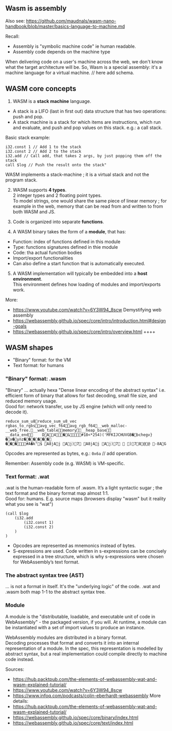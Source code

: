 ## Wasm is assembly

Also see: https://github.com/maudnals/wasm-nano-handbook/blob/master/basics-language-to-machine.md

Recall:
* Assembly is "symbolic machine code" ie human readable. 
* Assembly code depends on the machine type 

When delivering code on a user's machine across the web, we don't know what the target architecture will be. So, Wasm is a special assembly: it's a machine language for a virtual machine.
// here add schema. 



## WASM core concepts

1) WASM is a **stack machine** language.  
* A stack is a LIFO (last in first out) data structure that has two operations: push and pop.
* A stack machine is a stack for which items are instructions, which run and evaluate, and push and pop values on this stack. e.g.: a call stack.  

Basic stack example:
```wasm
i32.const 1 // Add 1 to the stack
i32.const 2 // Add 2 to the stack
i32.add // Call add, that takes 2 args, by just popping them off the stack
call $log // Push the result onto the stack"
``` 

WASM implements a stack-machine ; it is a virtual stack and not the program stack.

2) WASM supports **4 types**.   
2 integer types and 2 floating point types.  
To model strings, one would share the same piece of linear memory ; for example in the web, memory that can be read from and written to from both WASM and JS.  

3) Code is organized into separate **functions**.    

4) A WASM binary takes the form of a **module**, that has: 
* Function: index of functions defined in this module  
* Type: functions signatures defined in thie module  
* Code: tha actual function bodies
* Import/export functionalities 
* Can also define a start function that is automatically executed. 

5) A WASM implementation will typically be embedded into a **host environment**.   
This environment defines how loading of modules and import/exports work. 

More:  
* https://www.youtube.com/watch?v=6Y3W94_8scw Demystifying web assembly
* https://webassembly.github.io/spec/core/intro/introduction.html#design-goals 
* https://webassembly.github.io/spec/core/intro/overview.html ++++  

## WASM shapes    

* "Binary" format: for the VM 
* Text format: for humans 

### "Binary" format: .wasm  
"Binary" ... actually hexa
"Dense linear encoding of the abstract syntax" i.e. efficient form of binary that allows for fast decoding, small file size, and reduced memory usage.  
Good for: network transfer, use by JS engine (which will only need to decode it).

```wasm
reduce_sum_u8reduce_sum_u8_vec
rgbas_to_rgbsavg_vec_f64avg_rgb_f64__web_malloc-
__web_free.__web_tablememory__heap_base
__data_end	DA4�&#18<*254)('MFKIJCHUVGB�bchegv}�x�ynz������
���#A�k"$ A8jAj Aj)7 A8jAj Aj)7  )78@@ -8AG 
``` 
Opcodes are represented as bytes, e.g.:
`0x6a` // add operation. 

Remember: Assembly code (e.g. WASM) is VM-specific.

### Text format: .wat
.wat is the human-readable form of .wasm. It’s a light syntactic sugar ; the text format and the binary format map almost 1:1.  
Good for: humans. E.g. source maps (browsers display "wasm" but it reality what you see is "wat")
```
(call $log
	(i32.add
		(i32.const 1)
		(i32.const 2)
	)
)
```   
* Opcodes are represented as mnemonics instead of bytes.
* S-expressions are used. Code written in s-expressions can be concisely expressed in a tree structure, which is why s-expressions were chosen for WebAssembly’s text format.  


### The abstract syntax tree (AST)
... is not a format in itself.  It's the "underlying logic" of the code.
.wat and .wasm both map 1-1 to the abstract syntax tree.

### Module 
A module is the "distributable, loadable, and executable unit of code in WebAssembly" - the packaged version, if you will. 
At runtime, a module can be instantiated with a set of import values to produce an instance.

WebAssembly modules are distributed in a binary format.  
Decoding processes that format and converts it into an internal representation of a module.
In the spec, this representation is modelled by abstract syntax, but a real implementation could compile directly to machine code instead.


Sources:  
* https://hub.packtpub.com/the-elements-of-webassembly-wat-and-wasm-explained-tutorial/
* https://www.youtube.com/watch?v=6Y3W94_8scw  
* https://www.infoq.com/podcasts/colin-eberhardt-webassembly
More details: 
* https://hub.packtpub.com/the-elements-of-webassembly-wat-and-wasm-explained-tutorial/
* https://webassembly.github.io/spec/core/binary/index.html
* https://webassembly.github.io/spec/core/text/index.html
